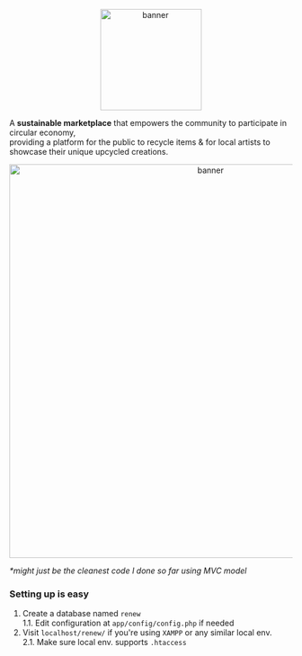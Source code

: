 <p align="center">
    <img src="https://github.com/eesuhn/ReNew/assets/102596628/0b9f799e-6e41-4a9b-bf48-8e513b47f81f" alt="banner" width="180" />
</p>

A <b>sustainable marketplace</b> that empowers the community to participate in circular economy, <br>
providing a platform for the public to recycle items & for local artists to showcase their unique upcycled creations.

<p align="center">
    <img src="https://github.com/eesuhn/ReNew/assets/102596628/20acb5c8-0461-4826-bd9e-69b3e43e406a" alt="banner" width="700" />
</p>

<i>*might just be the cleanest code I done so far using MVC model</i>

### Setting up is easy
1. Create a database named `renew` <br>
  1.1. Edit configuration at `app/config/config.php` if needed
2. Visit `localhost/renew/` if you're using `XAMPP` or any similar local env. <br>
  2.1. Make sure local env. supports `.htaccess`
